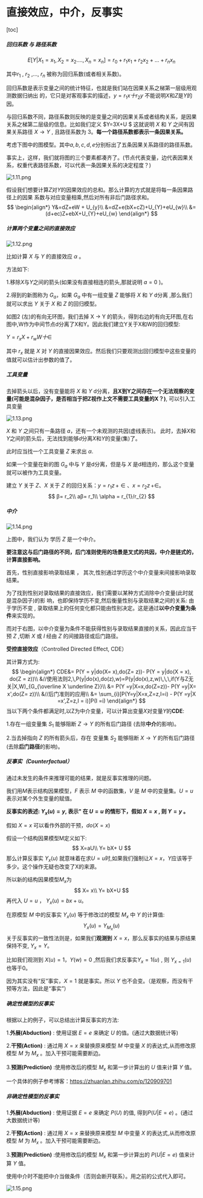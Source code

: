 # 直接效应，中介，反事实

[toc]





##### 回归系数 与 路径系数
$$
E[Y|X_{1} = x_{1},X_{2} = x_{2}....,X_{n} = x_{n}]=r_{0} +r_{1}x_{1} + r_{2}x_{2} +...+ r_{n}x_{n}
$$



其中$r_1$ , $r_2$ ,..., $r_{n}$ 被称为回归系数(或者相关系数)。

回归系数是表示变量之间的统计特征，也就是我们站在因果关系之梯第一层级用观测数据归纳出
的，它只是对客观事实的描述，$y= r_{1}x十r_{2}y$ 不能说明$X$和$Z$是$Y$的因。

与回归系数不同，路径系数则反映的是变量之间的因果关系或者结构关系，是因果关系之梯第二层级的信息。比如我们定义 $Y=3X+U $ 这就说明 $X$ 和 $Y$ 之间有因果关系路径 $X→Y$ , 且路径系数为 $3$。**每一个路径系数都表示一条因果关系。**

考虑下图中的图模型。其中$a,b, c, d, e$分别标出了五条因果关系路径的路径系数。

事实上，这样，我们就将图的三个要素都凑齐了。(节点代表变量，边代表因果关系，权重代表路径系数，可以代表一条因果关系的决定程度？)



![1.11.png](https://github.com/H-shw/Transformer_etc./blob/master/notes/casual%20inference/pics/1.11.png?raw=true)

假设我们想要计算$Z$对$Y$的因果效应的总和。那么计算的方式就是将每一条因果路径上的因果
系数与对应变量相乘,然后对所有非后门路径求和。
$$
\begin{align*}
Y&=dZ+eW + U_{y}\\
&=dZ+e(bX+cZ)+U_{Y}+eU_{w}\\
&=(d+ec)Z+ebX+U_{Y}+eU_{w}
\end{align*}
$$


##### 计算两个变量之间的直接效应

![1.12.png](https://github.com/H-shw/Transformer_etc./blob/master/notes/casual%20inference/pics/1.12.png?raw=true)

比如计算 $X$ 与 $Y$ 的直接效应 $\alpha$ 。

方法如下:

1.移除$X$与$Y$之间的箭头(如果没有直接相连的箭头,那就说明 $a=0$ )。

2.得到的新图称为 $G_a$，如果 $G_a$ 中有一组变量 $Z$ 能够将 $X$ 和  $Y$ d分离 ,那么我们就可以求出 $Y$ 关于 $X$ 和 $Z$ 的回归模型。

如图2 (左)的有向无环图，我们去掉 X $\rightarrow$ Y 的箭头，得到右边的有向无环图,在右图中,W作为中间节点d分离了X和Y。因此我们建立Y关于X和W的回归模型:

$Y=r_{x}X+r_{w}W十∈$

其中 $r_x$ 就是 $X$ 对 $Y$ 的直接因果效应。然后我们只要观测出回归模型中这些变量的值就可以估计出参数的值了。



##### 工具变量

去掉箭头以后，没有变量能将 $X$ 和 $Y$ d分离，**且X到Y之间存在一个无法观察的变量(可能是混杂因子，是否相当于把Z视作上文不需要工具变量的X？)**, 可以引入工具变量

![1.13.png](https://github.com/H-shw/Transformer_etc./blob/master/notes/casual%20inference/pics/1.13.png?raw=true)

$X$ 和 $Y$ 之间只有一条路径 $a$，还有一个未观测的共因(虚线表示)。
此时，去掉$X$和$Y$之间的箭头后，无法找到能够$d$分离$X$和$Y$的变量(集)了。

此时应当找一个工具变量 $Z$ 来求出 $\alpha$.

如果一个变量在新的图 $G_a$ 中与 $Y$ 是d分离，但是与 $X$ 是d相连的，那么这个变量就可以被作为工具变量。

建立 $Y$ 关于 $Z、X$ 关于 $Z$ 的回归关系：$y=r_{1}z \, +∈、x=r_{2}z \,+∈$。
$$
β= r_2\\
aβ= r_1\\
\alpha = r_{1}/r_{2}
$$

##### 中介

![1.14.png](https://github.com/H-shw/Transformer_etc./blob/master/notes/casual%20inference/pics/1.14.png?raw=true)

上图中，我们认为 学历 $Z$ 是一个中介。

**要注意这与后门路径的不同，后门准则使用的场景是叉式的共因，中介是链式的，计算直接影响。**

首先，性别直接影响录取结果 ， 其次,性别通过学历这个中介变量来间接影响录取结果。

为了找到性别对录取结果的直接效应，我们需要以某种方式消除中介变量(此时就是混杂因子)的影
响，也即保持学历不变,然后衡量性别与录取结果之间的关系: 由于学历不变 , 录取结果上的任何变化都只能由性别决定。这是通过**以中介变量为条件**来实现的。

而对于右图，以中介变量为条件不能获得性别与录取结果直接的关系，因此应当干预 $Z$ ,切断 $X$ 或 $I$ 经由 $Z$ 的间接路径或后门路径。

**受控直接效应**（Controlled Directed Effect, CDE）

其计算方式为:
$$
\begin{align*}
CDE&= P(Y = y|do(X= x),do(Z= z))- P(Y = y|do(X = x), do(Z = z))\\
&//使用法则2,\,P(y|do(x),do(z),w)=P(y|do(x),z,w)\,\,\,if(Y与Z无关|X,W)_{G_{\overline X \underline Z}}\\
&= P(Y =y|X=x,do(Z=z))- P(Y =y|X= x',do(Z= z))\\
&//后门准则的应用\\
&= \sum_{i}[P(Y=y|X=x,Z=z,I=i) - P(Y =y|X =x',Z=z,I = i)]P(I =i)
\end{align*}
$$
当以下两个条件都满足时,以Z为中介变量，可以计算出变量$X$对变量$Y$的**CDE**:

1.存在一组变量集 $S_1$ 能够阻断 $Z \rightarrow Y$ 的所有后门路径 (去除**中介**的影响)。

2.当去掉指向 $Z$ 的所有箭头后，存在 变量集 $S_2$ 能够阻断 $X \rightarrow Y$ 的所有后门路径(去除**后门路径**的影响)。

##### 反事实（Counterfactual）

通过未发生的条件来推理可能的结果，就是反事实推理的问题。

我们用$M$表示结构因果模型，$F$ 表示 $M$ 中的函数集，$V$ 是 $M$ 中的变量集。$U=u$ 表示对某个外生变量的赋值。

**反事实的表述: $Y_{x}(u)=y$, 表示" 在 $U=u$ 的情形下，假如 $X=x$  , 则 $Y=y$ 。**

假如 $X=x$ 可以看作外部的干预，$do(X=x)$ 

假设一个结构因果模型M定义如下:
$$
X=aU\\
Y= bX+ U
$$
那么计算反事实 $Y_{x}(u)$ 就意味着在求$U= u$时,如果我们强制让$X =x$，$Y$应该等于多少。这个操作无疑也改变了X的来源。

所以新的结构因果模型$M_{x}$为
$$
X= x\\
Y= bX+U
$$
再代入 $U = u$ ， $Y_{x}(u) = bx+u$。

在原模型 $M$ 中的反事实 $Y_{x}(u)$ 等于修改过的模型 $M_x$ 中 $Y$ 的计算值:
$$
Y_{x}(u)= Y_{M_{x}}(u)
$$
关于反事实的一致性法则是，如果我们**观测到** $X = x$，那么反事实的结果与原结果保持不变,
$Y_{x} = Y$。

比如我们观测到 $X(u)= 1，Y(w)=0$  ,然后我们求反事实$Y_{x}=1(u)$ , 则 $Y_{x=1}(u)$也等于0。

因为其实没有“反”事实，$X = 1$ 就是事实。所以 $Y$ 也不会变。（是观察，而没有干预等方法，因此是“事实”）

##### 确定性模型的反事实

根据以上的例子，可以总结出计算反事实的方法:

1.**外展(Abduction)** : 使用证据 $E= e$ 来确定 $U$ 的值。(通过大数据统计等)

2.**干预(Action)** : 通过用 $X= x$ 来替换原来模型 $M$ 中变量 $X$ 的表达式,从而修改原模型 $M$ 为 $M_x$ 。加入干预可能需要断边。

3.**预测(Prediction)** :使用修改后的模型 $M_x$ 和第一步计算出的 $U$ 值来计算 $Y$ 值。

一个具体的例子参考博客：https://zhuanlan.zhihu.com/p/120909701

##### 非确定性模型的反事实

1.**外展(Abduction)** : 使用证据 $E= e$ 来确定 $P(U)$ 的值, 得到$P(U|E=e)$ 。(通过大数据统计等)

2.**干预(Action)** : 通过用 $X= x$ 来替换原来模型 $M$ 中变量 $X$ 的表达式,从而修改原模型 $M$ 为 $M_x$ 。加入干预可能需要断边。

3.**预测(Prediction)** :使用修改后的模型 $M_x$ 和第一步计算出的 $P(U|E=e)$ 值来计算 $Y$ 值。

使用中介时不能把中介当做条件（否则会断开联系）。用之前的公式代入即可。

![1.15.png](https://github.com/H-shw/Transformer_etc./blob/master/notes/casual%20inference/pics/1.15.png?raw=true)